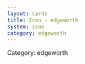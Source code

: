 ```yaml
---
layout: cards
title: Icon - edgeworth
system: icon
category: edgeworth
---
```

<div class="alert alert-secondary mb-4"><span class="i18n innerHTML-category">Category: </span><span class="i18n innerHTML-cat-edgeworth">edgeworth</span></div>
